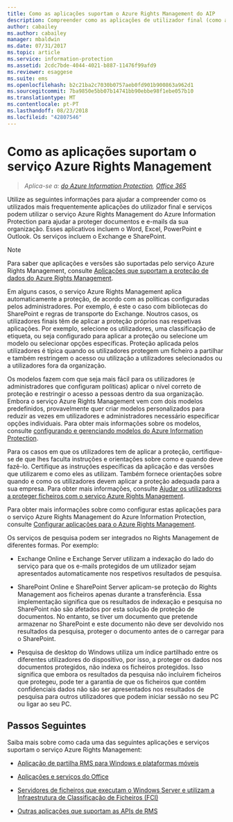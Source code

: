 ```yaml
---
title: Como as aplicações suportam o Azure Rights Management do AIP
description: Compreender como as aplicações de utilizador final (como as aplicações do Office, Word, Excel, PowerPoint e Outlook) e serviços (como o Exchange e o SharePoint) utilizados mais frequentemente podem utilizar o serviço Azure Rights Management do Azure Information Protection para ajudar a proteger os documentos e e-mails da sua organização.
author: cabailey
ms.author: cabailey
manager: mbaldwin
ms.date: 07/31/2017
ms.topic: article
ms.service: information-protection
ms.assetid: 2cdc7bde-4044-4021-b887-11476f99afd9
ms.reviewer: esaggese
ms.suite: ems
ms.openlocfilehash: b2c21ba2c7030b0757aeb0fd901b900863a962d1
ms.sourcegitcommit: 7ba9850e5bb07b14741bb90ebbe98f1ebe057b10
ms.translationtype: MT
ms.contentlocale: pt-PT
ms.lasthandoff: 08/23/2018
ms.locfileid: "42807546"
---
```

# <a name="how-applications-support-the-azure-rights-management-service"></a>Como as aplicações suportam o serviço Azure Rights Management

>*Aplica-se a: [do Azure Information Protection](https://azure.microsoft.com/pricing/details/information-protection), [Office 365](http://download.microsoft.com/download/E/C/F/ECF42E71-4EC0-48FF-AA00-577AC14D5B5C/Azure_Information_Protection_licensing_datasheet_EN-US.pdf)*

Utilize as seguintes informações para ajudar a compreender como os utilizados mais frequentemente aplicações do utilizador final e serviços podem utilizar o serviço Azure Rights Management do Azure Information Protection para ajudar a proteger documentos e e-mails da sua organização. Esses aplicativos incluem o Word, Excel, PowerPoint e Outlook. Os serviços incluem o Exchange e SharePoint.

> [!NOTE]
> Para saber que aplicações e versões são suportadas pelo serviço Azure Rights Management, consulte [Aplicações que suportam a proteção de dados do Azure Rights Management](./requirements-applications.md).

Em alguns casos, o serviço Azure Rights Management aplica automaticamente a proteção, de acordo com as políticas configuradas pelos administradores. Por exemplo, é este o caso com bibliotecas do SharePoint e regras de transporte do Exchange. Noutros casos, os utilizadores finais têm de aplicar a proteção próprios nas respetivas aplicações. Por exemplo, selecione os utilizadores, uma classificação de etiqueta, ou seja configurado para aplicar a proteção ou selecione um modelo ou selecionar opções específicas. Proteção aplicada pelos utilizadores é típica quando os utilizadores protegem um ficheiro a partilhar e também restringem o acesso ou utilização a utilizadores selecionados ou a utilizadores fora da organização.

Os modelos fazem com que seja mais fácil para os utilizadores (e administradores que configuram políticas) aplicar o nível correto de proteção e restringir o acesso a pessoas dentro da sua organização. Embora o serviço Azure Rights Management vem com dois modelos predefinidos, provavelmente quer criar modelos personalizados para reduzir as vezes em utilizadores e administradores necessário especificar opções individuais. Para obter mais informações sobre os modelos, consulte [configurando e gerenciando modelos do Azure Information Protection](configure-policy-templates.md).

Para os casos em que os utilizadores tem de aplicar a proteção, certifique-se de que lhes faculta instruções e orientações sobre como e quando deve fazê-lo. Certifique as instruções específicas da aplicação e das versões que utilizarem e como eles as utilizam. Também fornece orientações sobre quando e como os utilizadores devem aplicar a proteção adequada para a sua empresa. Para obter mais informações, consulte [Ajudar os utilizadores a proteger ficheiros com o serviço Azure Rights Management](help-users.md).

Para obter mais informações sobre como configurar estas aplicações para o serviço Azure Rights Management do Azure Information Protection, consulte [Configurar aplicações para o Azure Rights Management](configure-applications.md).

Os serviços de pesquisa podem ser integrados no Rights Management de diferentes formas. Por exemplo: 

- Exchange Online e Exchange Server utilizam a indexação do lado do serviço para que os e-mails protegidos de um utilizador sejam apresentados automaticamente nos respetivos resultados de pesquisa. 

- SharePoint Online e SharePoint Server aplicam-se proteção do Rights Management aos ficheiros apenas durante a transferência. Essa implementação significa que os resultados de indexação e pesquisa no SharePoint não são afetados por esta solução de proteção de documentos. No entanto, se tiver um documento que pretende armazenar no SharePoint e este documento não deve ser devolvido nos resultados da pesquisa, proteger o documento antes de o carregar para o SharePoint.

- Pesquisa de desktop do Windows utiliza um índice partilhado entre os diferentes utilizadores do dispositivo, por isso, a proteger os dados nos documentos protegidos, não indexa os ficheiros protegidos. Isso significa que embora os resultados da pesquisa não incluírem ficheiros que protegeu, pode ter a garantia de que os ficheiros que contêm confidenciais dados não são ser apresentados nos resultados de pesquisa para outros utilizadores que podem iniciar sessão no seu PC ou ligar ao seu PC. 

## <a name="next-steps"></a>Passos Seguintes

Saiba mais sobre como cada uma das seguintes aplicações e serviços suportam o serviço Azure Rights Management:

-   [Aplicação de partilha RMS para Windows e plataformas móveis](sharing-app-support.md)

-   [Aplicações e serviços do Office](office-apps-services-support.md)

-   [Servidores de ficheiros que executam o Windows Server e utilizam a Infraestrutura de Classificação de Ficheiros (FCI)](file-server-support.md)

-   [Outras aplicações que suportam as APIs de RMS](api-support.md)

